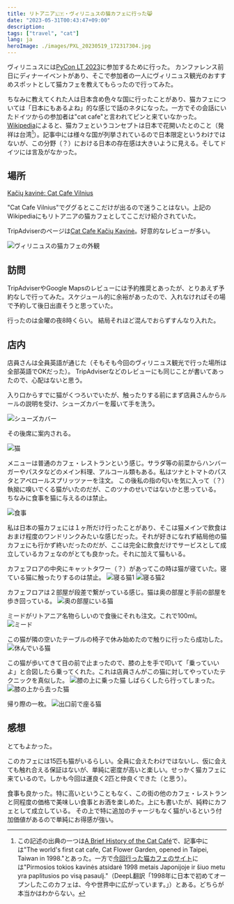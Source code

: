 ```yaml
---
title: リトアニア🇱🇹・ヴィリニュスの猫カフェに行った😸
date: "2023-05-31T00:43:47+09:00"
description:
tags: ["travel", "cat"]
lang: ja
heroImage: ./images/PXL_20230519_172317304.jpg
---
```


ヴィリニュスには[PyCon LT 2023](https://pycon.lt/2023)に参加するために行った。
カンファレンス前日にディナーイベントがあり、そこで参加者の一人にヴィリニュス観光のおすすめスポットとして猫カフェを教えてもらったので行ってみた。

ちなみに教えてくれた人は日本含め色々な国に行ったことがあり、猫カフェについては「日本にもあるよね」的な感じで話のネタになった。一方でその会話にいたドイツからの参加者は"cat cafe"と言われてピンと来ていなかった。
[Wikipedia](https://en.wikipedia.org/wiki/Cat_caf%C3%A9)によると、猫カフェというコンセプトは日本で花開いたとのこと（発祥は台湾[^1]）。記事中には様々な国が列挙されているので日本限定というわけではないが、この分野（？）における日本の存在感は大きいように見える。そしてドイツには言及がなかった。

[^1]: この記述の出典の一つは[A Brief History of the Cat Café](https://www.mentalfloss.com/article/56592/brief-history-cat-cafe)で、記事中には"The world's first cat cafe, Cat Flower Garden, opened in Taipei, Taiwan in 1998."とあった。一方で[今回行った猫カフェのサイト](https://kaciukavine.lt/)には"Pirmosios tokios kavinės atsidarė 1998 metais Japonijoje ir šiuo metu yra paplitusios po visą pasaulį."（DeepL翻訳「1998年に日本で初めてオープンしたこのカフェは、今や世界中に広がっています。」）とある。どちらが本当かはわからない。


## 場所

[Kačių kavinė: Cat Cafe Vilnius](https://kaciukavine.lt/)

"Cat Cafe Vilnius"でググるとここだけが出るので迷うことはない。上記のWikipediaにもリトアニアの猫カフェとしてここだけ紹介されていた。

TripAdviserのページは[Cat Cafe Kačių Kavinė](https://www.tripadvisor.com/Restaurant_Review-g274951-d7288639-Reviews-Cat_Cafe_KaciU_Kavine-Vilnius_Vilnius_County.html)。好意的なレビューが多い。

![ヴィリニュスの猫カフェの外観](./images/PXL_20230518_160447424.jpg)

## 訪問
TripAdviserやGoogle Mapsのレビューには予約推奨とあったが、とりあえず予約なしで行ってみた。スケジュール的に余裕があったので、入れなければその場で予約して後日出直そうと思っていた。

行ったのは金曜の夜8時くらい。
結局それほど混んでおらずすんなり入れた。

## 店内
店員さんは全員英語が通じた（そもそも今回のヴィリニュス観光で行った場所は全部英語でOKだった）。
TripAdviserなどのレビューにも同じことが書いてあったので、心配はないと思う。

入り口からすでに猫がくつろいでいたが、触ったりする前にまず店員さんからルールの説明を受け、シューズカバーを履いて手を洗う。

![シューズカバー](./images/PXL_20230519_171325769.jpg)

その後席に案内される。

![猫](./images/PXL_20230519_170105522.MP.jpg)

メニューは普通のカフェ・レストランという感じ。サラダ等の前菜からハンバーガーやパスタなどのメイン料理、アルコール類もある。私はツナとトマトのパスタとアペロールスプリッツァーを注文。
この後私の指の匂いを気に入って（？）執拗に嗅いでくる猫がいたのだが、このツナのせいではないかと思っている。
ちなみに食事を猫に与えるのは禁止。

![食事](./images//PXL_20230519_171937195.jpg)

私は日本の猫カフェには１ヶ所だけ行ったことがあり、そこは猫メインで飲食はおまけ程度のワンドリンクみたいな感じだった。それが好きになれず結局他の猫カフェにも行かず終いだったのだが、ここは完全に飲食だけでサービスとして成立しているカフェなのがとても良かった。それに加えて猫もいる。

カフェフロアの中央にキャットタワー（？）があってこの時は猫が寝ていた。寝ている猫に触ったりするのは禁止。
![寝る猫1](./images/PXL_20230519_170416515.jpg)
![寝る猫2](./images/PXL_20230519_171113070.jpg)

カフェフロアは２部屋が段差で繋がっている感じ。猫は奥の部屋と手前の部屋を歩き回っている。
![奥の部屋にいる猫](./images/PXL_20230519_171234274.jpg)

ミードがリトアニア名物らしいので食後にそれも注文。これで100ml。
![ミード](./images/PXL_20230519_175429250.jpg)

この猫が隣の空いたテーブルの椅子で休み始めたので触りに行ったら成功した。
![休んでいる猫](./images/PXL_20230519_181724761.jpg)

この猫が歩いてきて目の前で止まったので、膝の上を手で叩いて「乗っていいよ」と合図したら乗ってくれた。これは店員さんがこの猫に対してやっていたテクニックを真似した。
![膝の上に乗った猫](./images//PXL_20230519_182512630.jpg)
しばらくしたら行ってしまった。
![膝の上から去った猫](./images//PXL_20230519_182904979.jpg)

帰り際の一枚。
![出口前で座る猫](./images/PXL_20230519_183034819.jpg)

## 感想
とてもよかった。

このカフェには15匹も猫がいるらしい。全員に会えたわけではないし、仮に会えても触れ合える保証はないが、単純に密度が高いと楽しい。せっかく猫カフェに来ているので。しかも今回は運良く2匹と仲良くできた（と思う）。

食事も良かった。特に高いということもなく、この街の他のカフェ・レストランと同程度の価格で美味しい食事とお酒を楽しめた。上にも書いたが、純粋にカフェとして成立している。
その上で特に追加のチャージもなく猫がいるという付加価値があるので単純にお得感が強い。
